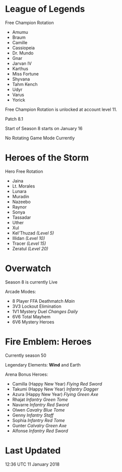 # League of Legends

Free Champion Rotation

- Amumu
- Braum
- Camille
- Cassiopeia
- Dr. Mundo
- Gnar
- Jarvan IV
- Karthus
- Miss Fortune
- Shyvana
- Tahm Kench
- Udyr
- Varus
- Yorick

Free Champion Rotation is unlocked at account level 11.

Patch 8.1

Start of Season 8 starts on January 16

No Rotating Game Mode Currently

# Heroes of the Storm

Hero Free Rotation

- Jaina
- Lt. Morales
- Lunara
- Muradin
- Nazeebo
- Raynor
- Sonya
- Tassadar
- Uther
- Xul
- Kel'Thuzad *(Level 5)*
- Illidan *(Level 10)*
- Tracer *(Level 15)*
- Zeratul *(Level 20)*

# Overwatch

Season 8 is currently Live

Arcade Modes:

- 8 Player FFA Deathmatch *Main*
- 3V3 Lockout Elimination
- 1V1 Mystery Duel *Changes Daily*
- 6V6 Total Mayhem
- 6V6 Mystery Heroes

# Fire Emblem: Heroes

Currently season 50

Legendary Elements: **Wind** and Earth

Arena Bonus Heroes:

- Camilla (Happy New Year) *Flying Red Sword*
- Takumi (Happy New Year) *Infantry Dagger*
- Azura (Happy New Year) *Flying Green Axe*
- Rhajat *Infantry Green Tome*
- Navarre *Infantry Red Sword*
- Olwen *Cavalry Blue Tome*
- Genny *Infantry Staff*
- Sophia *Infantry Red Tome*
- Gunter *Calvalry Green Axe*
- Alfonse *Infantry Red Sword*

# Last Updated

12:36 UTC 11 January 2018

